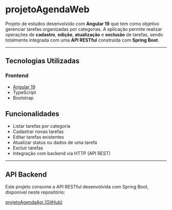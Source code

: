 # projetoAgendaWeb

Projeto de estudos desenvolvido com **Angular 19** que tem como objetivo gerenciar tarefas organizadas por categorias. A aplicação permite realizar operações de **cadastro**, **edição**, **atualização** e **exclusão** de tarefas, sendo totalmente integrada com uma **API RESTful** construída com **Spring Boot**.

---

## Tecnologias Utilizadas

### Frontend
- [Angular 19](https://angular.io/)
- TypeScript
- Bootstrap

## Funcionalidades

- Listar tarefas por categoria
- Cadastrar novas tarefas
- Editar tarefas existentes
- Atualizar status ou dados de uma tarefa
- Excluir tarefas
- Integração com backend via HTTP (API REST)

---

## API Backend

Este projeto consome a API RESTful desenvolvida com Spring Boot, disponível neste repositório:

[projetoAgendaApi (GitHub)](https://github.com/a-devrepo/projetoAgendaApi)